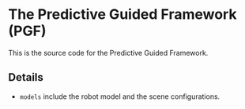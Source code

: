 # The Predictive Guided Framework (PGF)

This is the source code for the Predictive Guided Framework.

## Details

- `models` include the robot model and the scene configurations.

